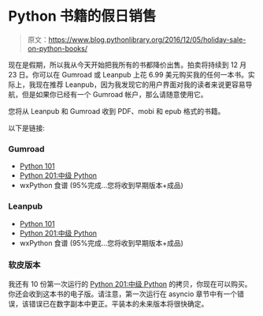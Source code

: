 # Python 书籍的假日销售

> 原文：<https://www.blog.pythonlibrary.org/2016/12/05/holiday-sale-on-python-books/>

现在是假期，所以我从今天开始把我所有的书都降价出售。拍卖将持续到 12 月 23 日。你可以在 Gumroad 或 Leanpub 上花 6.99 美元购买我的任何一本书。实际上，我现在推荐 Leanpub，因为我发现它的用户界面对我的读者来说更容易导航，但是如果你已经有一个 Gumroad 帐户，那么请随意使用它。

您将从 Leanpub 和 Gumroad 收到 PDF、mobi 和 epub 格式的书籍。

以下是链接:

### Gumroad

*   [Python 101](https://gum.co/bppWr)
*   [Python 201:中级 Python](https://gum.co/py201)
*   wxPython 食谱 (95%完成...您将收到早期版本+成品)

### Leanpub

*   [Python 101](https://leanpub.com/python_101)
*   [Python 201:中级 Python](https://leanpub.com/python201)
*   wxPython 食谱 (95%完成...您将收到早期版本+成品)

### 软皮版本

我还有 10 份第一次运行的 [Python 201:中级 Python](https://gumroad.com/l/NclYB) 的拷贝，你现在可以购买。你还会收到这本书的电子版。请注意，第一次运行在 asyncio 章节中有一个错误，该错误已在数字副本中更正。平装本的未来版本将很快确定。